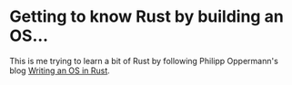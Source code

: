 # Getting to know Rust by building an OS...
This is me trying to learn a bit of Rust by following Philipp Oppermann's blog [Writing an OS in Rust](http://os.phil-opp.com/).
